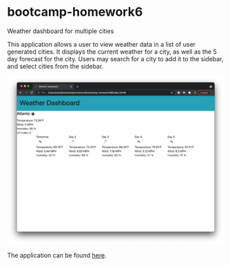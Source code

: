 # bootcamp-homework6
Weather dashboard for multiple cities

This application allows a user to view weather data in a list of user generated cities. It displays the current weather for a city, as well as the 5 day forecast for the city. Users may search for a city to add it to the sidebar, and select cities from the sidebar.

![Application preview screenshot](./screenshot.png "Weather dashboard preview")

The application can be found [here](https://caaam.github.io/bootcamp-homework6/).